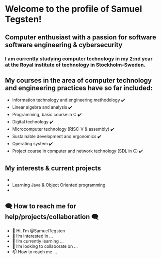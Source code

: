 # Welcome to the profile of Samuel Tegsten!  

## Computer enthusiast with a passion for software software engineering & cybersecurity 

### I am currently studying computer technology in my 2:nd year at the Royal institute of technology in Stockholm-Sweden.

## My courses in the area of computer technology and engineering practices have so far included:
- Information technology and engineering methodology :heavy_check_mark:	
- Linear algebra and analysis	:heavy_check_mark:
- Programming, basic course in C :heavy_check_mark:	
- Digital technology :heavy_check_mark:	
- Microcomputer technology (RISC-V & assembly) :heavy_check_mark:
- Sustainable development and ergonomics :heavy_check_mark:
- Operating system :heavy_check_mark:
- Project course in computer and network technology (SDL in C) :heavy_check_mark:

## My interests & current projects
- 
- Learning Java & Object Oriented programming
- 

## :left_speech_bubble: How to reach me for help/projects/collaboration :left_speech_bubble:


- 👋 Hi, I’m @SamuelTegsten
- 👀 I’m interested in ...
- 🌱 I’m currently learning ...
- 💞️ I’m looking to collaborate on ...
- 📫 How to reach me ...


